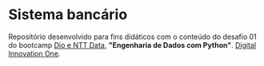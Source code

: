 <h1>
    <span> Sistema bancário</span>
</h1>

Repositório desenvolvido para fins didáticos com o conteúdo do desafio 01 
do bootcamp [Dio e NTT Data](https://www.dio.me/bootcamp/engenharia-dados-python), **"Engenharia de Dados com Python"**. [Digital Innovation One](https://www.dio.me/).
